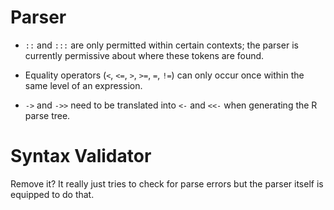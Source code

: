 Parser
======

- `::` and `:::` are only permitted within certain contexts; the parser is currently permissive about where these tokens are found.

- Equality operators (`<`, `<=`, `>`, `>=`, `=`, `!=`) can only occur once within the same level of an expression.

- `->` and `->>` need to be translated into `<-` and `<<-` when generating the R parse tree.



Syntax Validator
================

Remove it? It really just tries to check for parse errors but the parser itself is equipped to do that.



